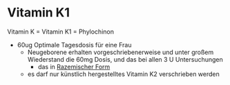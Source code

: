 # Vitamin K1
Vitamin K = Vitamin K1 = Phylochinon
- 60ug Optimale Tagesdosis für eine Frau
	- Neugeborene erhalten vorgeschriebenerweise und unter großem Wiederstand die 60mg Dosis, und das bei allen 3 U Untersuchungen
		- das in [Razemischer Form](../../Glossar/Razemisch.md)
	- es darf nur künstlich hergestelltes Vitamin K2 verschrieben werden